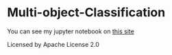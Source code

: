 # Multi-object-Classification  

You can see my jupyter notebook on [this site](https://nbviewer.org/github/Deok97/Multi-object-Classification/blob/main/Object_Classification.ipynb)

Licensed by Apache License 2.0
